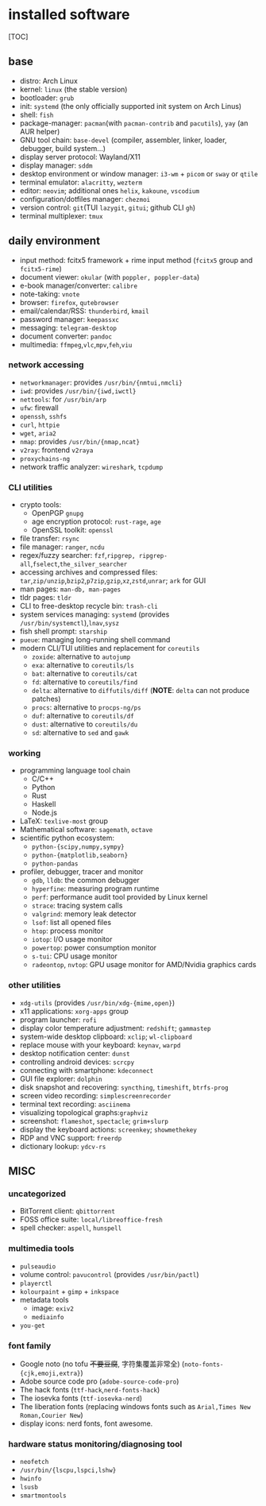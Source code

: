 # installed software

[TOC]

## base

- distro: Arch Linux
- kernel: `linux` (the stable version)
- bootloader: `grub`
- init: `systemd` (the only officially supported init system on Arch Linus)
- shell: `fish`
- package-manager: `pacman`(with `pacman-contrib` and `pacutils`), `yay` (an AUR helper)
- GNU tool chain: `base-devel` (compiler, assembler, linker, loader, debugger, build system...)
- display server protocol: Wayland/X11 
- display manager: `sddm`
- desktop environment or window manager: `i3-wm` + `picom` or `sway` or `qtile`
- terminal emulator: `alacritty`, `wezterm`
- editor: `neovim`; additional ones `helix`, `kakoune`, `vscodium`
- configuration/dotfiles manager: `chezmoi`
- version control: `git`(TUI `lazygit`, `gitui`; github CLI `gh`)
- terminal multiplexer: `tmux`

## daily environment

- input method: fcitx5 framework + rime input method (`fcitx5` group and `fcitx5-rime`)
- document viewer: `okular` (with `poppler, poppler-data`)
- e-book manager/converter: `calibre`
- note-taking: `vnote`
- browser: `firefox`, `qutebrowser`
- email/calendar/RSS: `thunderbird`, `kmail`
- password manager: `keepassxc`
- messaging: `telegram-desktop`
- document converter: `pandoc`
- multimedia: `ffmpeg`,`vlc`,`mpv`,`feh`,`viu`


### network accessing

- `networkmanager`: provides `/usr/bin/{nmtui,nmcli}`
- `iwd`: provides `/usr/bin/{iwd,iwctl}`
- `nettools`: for `/usr/bin/arp`
- `ufw`: firewall
- `openssh`, `sshfs`
- `curl`, `httpie`
- `wget`, `aria2`
- `nmap`: provides `/usr/bin/{nmap,ncat}`
- `v2ray`: frontend `v2raya`
- `proxychains-ng`
- network traffic analyzer: `wireshark`, `tcpdump`

### CLI utilities

- crypto tools:
  - OpenPGP `gnupg`
  - age encryption protocol: `rust-rage`, `age`
  - OpenSSL toolkit: `openssl`
- file transfer: `rsync`
- file manager: `ranger`, `ncdu`
- regex/fuzzy searcher: `fzf`,`ripgrep, ripgrep-all`,`fselect`,`the_silver_searcher`
- accessing archives and compressed files: `tar`,`zip/unzip`,`bzip2`,`p7zip`,`gzip`,`xz`,`zstd`,`unrar`; `ark` for GUI
- man pages: `man-db, man-pages`
- tldr pages: `tldr`
- CLI to free-desktop recycle bin: `trash-cli`
- system services managing: `systemd` (provides `/usr/bin/systemctl`),`lnav`,`sysz`
- fish shell prompt: `starship`
- `pueue`: managing long-running shell command
- modern CLI/TUI utilities and replacement for `coreutils`
  - `zoxide`: alternative to `autojump`
  - `exa`: alternative to `coreutils/ls`
  - `bat`: alternative to `coreutils/cat`
  - `fd`: alternative to `coreutils/find`
  - `delta`: alternative to `diffutils/diff` (**NOTE**: `delta` can not produce patches)
  - `procs`: alternative to `procps-ng/ps`
  - `duf`: alternative to `coreutils/df`
  - `dust`: alternative to `coreutils/du`
  - `sd`: alternative to `sed` and `gawk`

### working

- programming language tool chain
  - C/C++
  - Python
  - Rust
  - Haskell
  - Node.js
- LaTeX: `texlive-most` group
- Mathematical software: `sagemath`, `octave`
- scientific python ecosystem:
  - `python-{scipy,numpy,sympy}`
  - `python-{matplotlib,seaborn}`
  - `python-pandas`
- profiler, debugger, tracer and monitor
  - `gdb`, `lldb`: the common debugger
  - `hyperfine`: measuring program runtime
  - `perf`: performance audit tool provided by Linux kernel
  - `strace`: tracing system calls
  - `valgrind`: memory leak detector
  - `lsof`: list all opened files
  - `htop`: process monitor
  - `iotop`: I/O usage monitor
  - `powertop`: power consumption monitor
  - `s-tui`: CPU usage monitor
  - `radeontop`, `nvtop`: GPU usage monitor for AMD/Nvidia graphics cards

### other utilities

- `xdg-utils` (provides `/usr/bin/xdg-{mime,open}`)
- x11 applications: `xorg-apps` group
- program launcher: `rofi`
- display color temperature adjustment: `redshift`; `gammastep`
- system-wide desktop clipboard: `xclip`; `wl-clipboard`
- replace mouse with your keyboard: `keynav`, `warpd`
- desktop notification center: `dunst`
- controlling android devices: `scrcpy`
- connecting with smartphone: `kdeconnect`
- GUI file explorer: `dolphin`
- disk snapshot and recovering: `syncthing`, `timeshift`, `btrfs-prog`
- screen video recording: `simplescreenrecorder`
- terminal text recording: `asciinema`
- visualizing topological graphs:`graphviz`
- screenshot: `flameshot`, `spectacle`; `grim+slurp`
- display the keyboard actions: `screenkey`; `showmethekey`
- RDP and VNC support: `freerdp`
- dictionary lookup: `ydcv-rs`

## MISC

### uncategorized

- BitTorrent client: `qbittorrent`
- FOSS office suite: `local/libreoffice-fresh`
- spell checker: `aspell`, `hunspell`

### multimedia tools

- `pulseaudio`
- volume control: `pavucontrol` (provides `/usr/bin/pactl`)
- `playerctl`
- `kolourpaint` + `gimp` + `inkspace`
- metadata tools
  - image: `exiv2`
  - `mediainfo`
- `you-get`


### font family

- Google noto (no tofu ~~不要豆腐~~, 字符集覆盖非常全) (`noto-fonts-{cjk,emoji,extra}`)
- Adobe source code pro (`adobe-source-code-pro`)
- The hack fonts (`ttf-hack`,`nerd-fonts-hack`)
- The iosevka fonts (`ttf-iosevka-nerd`)
- The liberation fonts (replacing windows fonts such as `Arial,Times New Roman,Courier New`)
- display icons: nerd fonts, font awesome.

### hardware status monitoring/diagnosing tool

- `neofetch`
- `/usr/bin/{lscpu,lspci,lshw}`
- `hwinfo`
- `lsusb`
- `smartmontools`
